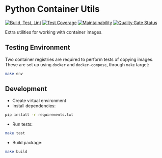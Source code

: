 # Python Container Utils

[![Build, Test, Lint](https://github.com/MartinHeinz/python-container-utils/actions/workflows/build-test.yml/badge.svg)](https://github.com/MartinHeinz/python-container-utils/actions/workflows/build-test.yml)
[![Test Coverage](https://api.codeclimate.com/v1/badges/24c484895e18e48c487c/test_coverage)](https://codeclimate.com/github/MartinHeinz/python-container-utils/test_coverage)
[![Maintainability](https://api.codeclimate.com/v1/badges/24c484895e18e48c487c/maintainability)](https://codeclimate.com/github/MartinHeinz/python-container-utils/maintainability)
[![Quality Gate Status](https://sonarcloud.io/api/project_badges/measure?project=MartinHeinz_python-container-utils&metric=alert_status)](https://sonarcloud.io/dashboard?id=MartinHeinz_python-project-blueprint)

Extra utilities for working with container images. 

## Testing Environment

Two container registries are required to perform tests of copying images. These are set up using `docker` and `docker-compose`, through `make` target:

```bash
make env
```

## Development

- Create virtual environment
- Install dependencies:

```bash
pip install -r requirements.txt
```

- Run tests:

```bash
make test
```

- Build package:

```bash
make build
```
